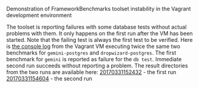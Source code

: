 Demonstration of FrameworkBenchmarks toolset instability in the Vagrant development environment

The toolset is reporting failures with some database tests without actual problems with them. It only happens on the first run after the VM has been started. Note that the failing test is always the first test to be verified. Here is [the console log](console-log.txt) from the Vagrant VM executing twice the same two benchmarks for `gemini-postgres` and `dropwizard-postgres`.
The first benchmark for `gemini` is reported as failure for the `db test`. Immediate second run succeeds without reporting a problem.
The result directories from the two runs are available here:
  [20170331152432](/20170331152432) - the first run
  [20170331154604](/20170331154604) - the second run
